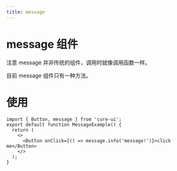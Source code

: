 ```yaml
---
title: message
---
```


# message 组件

注意 message 并非传统的组件，调用时就像调用函数一样。

目前 message 组件只有一种方法。

# 使用

```tsx
import { Button, message } from 'cure-ui';
export default function MessageExample() {
  return (
    <>
      <Button onClick={() => message.info('message!')}>click me</Button>
    </>
  );
}
```
